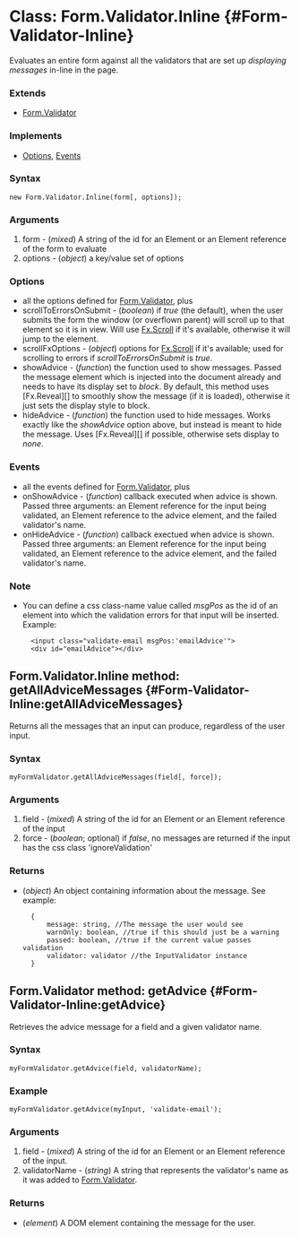 Class: Form.Validator.Inline {#Form-Validator-Inline}
====================================

Evaluates an entire form against all the validators that are set up *displaying messages* in-line in the page.

### Extends

* [Form.Validator][]

### Implements

* [Options][], [Events][]

### Syntax

	new Form.Validator.Inline(form[, options]);

### Arguments

1. form - (*mixed*) A string of the id for an Element or an Element reference of the form to evaluate
2. options - (*object*) a key/value set of options

### Options

* all the options defined for [Form.Validator][], plus
* scrollToErrorsOnSubmit - (*boolean*) if *true* (the default), when the user submits the form the window (or overflown parent) will scroll up to that element so it is in view. Will use [Fx.Scroll][] if it's available, otherwise it will jump to the element.
* scrollFxOptions - (*object*) options for [Fx.Scroll][] if it's available; used for scrolling to errors if *scrollToErrorsOnSubmit* is *true*.
* showAdvice - (*function*) the function used to show messages. Passed the message element which is injected into the document already and needs to have its display set to *block*. By default, this method uses [Fx.Reveal][] to smoothly show the message (if it is loaded), otherwise it just sets the display style to block.
* hideAdvice - (*function*) the function used to hide messages. Works exactly like the *showAdvice* option above, but instead is meant to hide the message. Uses [Fx.Reveal][] if possible, otherwise sets display to *none*.

### Events

* all the events defined for [Form.Validator][], plus
* onShowAdvice - (*function*) callback executed when advice is shown. Passed three arguments: an Element reference for the input being validated, an Element reference to the advice element, and the failed validator's name.
* onHideAdvice - (*function*) callback exectued when advice is shown. Passed three arguments: an Element reference for the input being validated, an Element reference to the advice element, and the failed validator's name.

### Note

* You can define a css class-name value called *msgPos* as the id of an element into which the validation errors for that input will be inserted. Example:

		<input class="validate-email msgPos:'emailAdvice'">
		<div id="emailAdvice"></div>

Form.Validator.Inline method: getAllAdviceMessages {#Form-Validator-Inline:getAllAdviceMessages}
----------------------------------------------------------------------

Returns all the messages that an input can produce, regardless of the user input.

### Syntax

	myFormValidator.getAllAdviceMessages(field[, force]);

### Arguments

1. field - (*mixed*) A string of the id for an Element or an Element reference of the input
2. force - (*boolean*; optional) if *false*, no messages are returned if the input has the css class 'ignoreValidation'

### Returns

* (*object*) An object containing information about the message. See example:

		{
			message: string, //The message the user would see
			warnOnly: boolean, //true if this should just be a warning
			passed: boolean, //true if the current value passes validation
			validator: validator //the InputValidator instance
		}

Form.Validator method: getAdvice {#Form-Validator-Inline:getAdvice}
----------------------------------------------------------------------

Retrieves the advice message for a field and a given validator name.

### Syntax

	myFormValidator.getAdvice(field, validatorName);

### Example

	myFormValidator.getAdvice(myInput, 'validate-email');

### Arguments

1. field - (*mixed*) A string of the id for an Element or an Element reference of the input.
2. validatorName - (*string*) A string that represents the validator's name as it was added to [Form.Validator][].

### Returns

* (*element*) A DOM element containing the message for the user.

[Form.Validator]: /more/Forms/Form.Validator
[Options]: /core/Class/Class.Extras#Options
[Events]: /core/Class/Class.Extras#Events
[Fx.Scroll]: /more/Fx/Fx.Scroll
